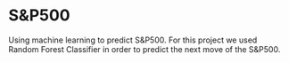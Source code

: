 # S&P500
Using machine learning to predict S&P500. For this project we used Random Forest Classifier in order to predict the next move of the S&P500.
